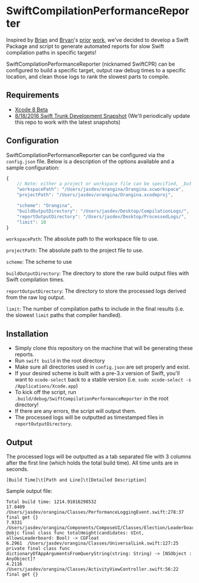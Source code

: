 # SwiftCompilationPerformanceReporter

Inspired by [Brian](https://twitter.com/brianmichel/) and [Bryan](https://twitter.com/irace/)'s [prior](https://github.com/brianmichel/Swift-Analysis-Workflow) [work](http://irace.me/swift-profiling), we've decided to develop a Swift Package and script to generate automated reports for slow Swift compilation paths in specific targets!

SwiftCompilationPerformanceReporter (nicknamed SwiftCPR) can be configured to build a specific target, output raw debug times to a specific location, and clean those logs to rank the slowest parts to compile.

## Requirements

- [Xcode 8 Beta](https://developer.apple.com/download/)
- [8/18/2016 Swift Trunk Development Snapshot](https://swift.org/builds/development/xcode/swift-DEVELOPMENT-SNAPSHOT-2016-08-18-a/swift-DEVELOPMENT-SNAPSHOT-2016-08-18-a-osx.pkg) (We'll periodically update this repo to work with the latest snapshots)

## Configuration

SwiftCompilationPerformanceReporter can be configured via the `config.json` file. Below is a description of the options available and a sample configuration:

```javascript
{
    // Note: either a project or workspace file can be specified, _but not both_
    "workspacePath": "/Users/jasdev/orangina/Orangina.xcworkspace",
    "projectPath": "/Users/jasdev/orangina/Orangina.xcodeproj",

    "scheme": "Orangina",
    "buildOutputDirectory": "/Users/jasdev/Desktop/CompilationLogs/",
    "reportOutputDirectory": "/Users/jasdev/Desktop/ProcessedLogs/",
    "limit": 10
}
```

`workspacePath`: The absolute path to the workspace file to use.

`projectPath`: The absolute path to the project file to use.

`scheme`: The scheme to use

`buildOutputDirectory`: The directory to store the raw build output files with Swift compilation times.

`reportOutputDirectory`: The directory to store the processed logs derived from the raw log output.

`limit`: The number of compilation paths to include in the final results (i.e. the slowest `limit` paths that compiler handled).

## Installation

- Simply clone this repository on the machine that will be generating these reports.
- Run `swift build` in the root directory
- Make sure all directories used in `config.json` are set properly and exist.
- If your desired scheme is built with a pre-3.x version of Swift, you'll want to `xcode-select` back to a stable version (i.e. `sudo xcode-select -s /Applications/Xcode.app`)
- To kick off the script, run `.build/debug/SwiftCompilationPerformanceReporter` in the root directory!
- If there are any errors, the script will output them.
- The processed logs will be outputted as timestamped files in `reportOutputDirectory`.

## Output

The processed logs will be outputted as a tab separated file with 3 columns after the first line (which holds the total build time). All time units are in seconds.

`[Build Time]\t[Path and Line]\t[Detailed Description]`

Sample output file:

```
Total build time: 1214.91016298532
17.0409	/Users/jasdev/orangina/Classes/PerformanceLoggingEvent.swift:278:37	final get {}
7.9331	/Users/jasdev/orangina/Components/ComposeUI/Classes/Election/LeaderboardTableView.swift:71:17	@objc final class func totalHeight(candidates: UInt, allowsLeaderboard: Bool) -> CGFloat
6.2961	/Users/jasdev/orangina/Classes/UniversalLink.swift:127:25	private final class func dictionaryOfAppArgumentsFromQueryString(string: String) -> [NSObject : AnyObject]?
4.2116	/Users/jasdev/orangina/Classes/ActivityViewController.swift:56:22	final get {}
```
